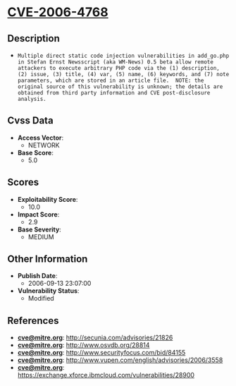 
# [CVE-2006-4768](http://secunia.com/advisories/21826)

## Description

- `Multiple direct static code injection vulnerabilities in add_go.php in Stefan Ernst Newsscript (aka WM-News) 0.5 beta allow remote attackers to execute arbitrary PHP code via the (1) description, (2) issue, (3) title, (4) var, (5) name, (6) keywords, and (7) note parameters, which are stored in an article file.  NOTE: the original source of this vulnerability is unknown; the details are obtained from third party information and CVE post-disclosure analysis.`

## Cvss Data

- **Access Vector**:
  - NETWORK
- **Base Score**:
  - 5.0

## Scores

- **Exploitability Score**:
  - 10.0
- **Impact Score**:
  - 2.9
- **Base Severity**:
  - MEDIUM

## Other Information

- **Publish Date**:
  - 2006-09-13 23:07:00
- **Vulnerability Status**:
  - Modified

## References

- **cve@mitre.org**: http://secunia.com/advisories/21826
- **cve@mitre.org**: http://www.osvdb.org/28814
- **cve@mitre.org**: http://www.securityfocus.com/bid/84155
- **cve@mitre.org**: http://www.vupen.com/english/advisories/2006/3558
- **cve@mitre.org**: https://exchange.xforce.ibmcloud.com/vulnerabilities/28900

